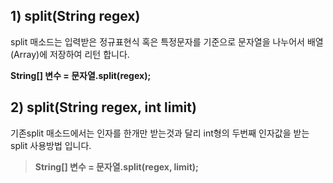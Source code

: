 ## **1) split(String regex)**

split 매소드는 입력받은 정규표현식 혹은 특정문자를 기준으로 문자열을 나누어서 배열(Array)에 저장하여 리턴 합니다.

 **String[] 변수 = 문자열.split(regex);**


## **2) split(String regex, int limit)**

기존split 매소드에서는 인자를 한개만 받는것과 달리 int형의 두번째 인자값을 받는 split 사용방법 입니다.

> **String[] 변수 = 문자열.split(regex, limit);**

